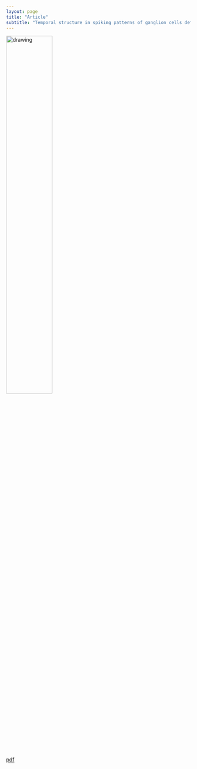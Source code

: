 ```yaml
---
layout: page
title: "Article"
subtitle: "Temporal structure in spiking patterns of ganglion cells defines perceptual thresholds in rodents with subretinal prosthesis"
---
```


<img src="https://JCMariani.github.io/assets/img/2018_Ho_Temporal-structure.png" alt="drawing" width="50%" class="center"/>

[pdf](https://www.nature.com/articles/s41598-018-21447-1.pdf)


<!-- 00_Temporal-prosthesis_Ho_2018.md -->
